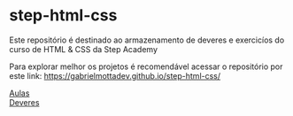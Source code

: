 # step-html-css

Este repositório é destinado ao armazenamento de deveres e exercicíos do curso de HTML & CSS da Step Academy

Para explorar melhor os projetos é recomendável acessar o repositório por este link:
https://gabrielmottadev.github.io/step-html-css/

<a href="Aulas">Aulas</a>
<br/>
<a href="Deveres">Deveres</a>
